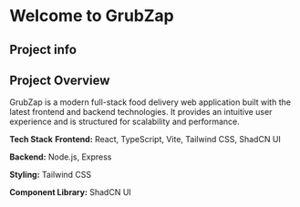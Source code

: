 # Welcome to GrubZap

## Project info

## Project Overview
GrubZap is a modern full-stack food delivery web application built with the latest frontend and backend technologies. It provides an intuitive user experience and is structured for scalability and performance.

**Tech Stack**
**Frontend:** React, TypeScript, Vite, Tailwind CSS, ShadCN UI

**Backend:** Node.js, Express

**Styling:** Tailwind CSS

**Component Library:** ShadCN UI